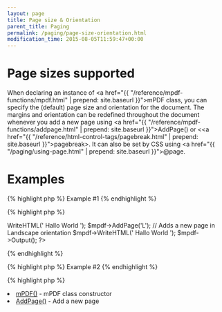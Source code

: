 ```yaml
---
layout: page
title: Page size & Orientation
parent_title: Paging
permalink: /paging/page-size-orientation.html
modification_time: 2015-08-05T11:59:47+00:00
---
```


# Page sizes supported

When declaring an instance of <a href="{{ "/reference/mpdf-functions/mpdf.html" | prepend: site.baseurl }}">mPDF</a> class, you can specify the (default) page size and orientation for the document. The margins and orientation can be redefined throughout the document whenever you add a new page using <a href="{{ "/reference/mpdf-functions/addpage.html" | prepend: site.baseurl }}">AddPage()</a> or &lt;<a href="{{ "/reference/html-control-tags/pagebreak.html" | prepend: site.baseurl }}">pagebreak</a>&gt;. It can also be set by CSS using <a href="{{ "/paging/using-page.html" | prepend: site.baseurl }}">@page</a>.

# Examples

{% highlight php %}
Example #1
{% endhighlight %}

{% highlight php %}
<?php

$mpdf=new mPDF('', 'Legal');

$mpdf->WriteHTML('
Hallo World
');

$mpdf->AddPage('L'); // Adds a new page in Landscape orientation

$mpdf->WriteHTML('
Hallo World
');

$mpdf->Output();

?>
{% endhighlight %}

{% highlight php %}
Example #2
{% endhighlight %}

{% highlight php %}
<?php

// Define a default Landscape page size/format by name

$mpdf=new mPDF('utf-8', 'A4-L');

// Define a default page size/format by array - page will be 190mm wide x 236mm height

$mpdf=new mPDF('utf-8', array(190,236));

// Define a default page using all default values except "L" for Landscape orientation

$mpdf=new mPDF('','', 0, '', 15, 15, 16, 16, 9, 9, 'L');
{% endhighlight %}

# See Also

<ul>
<li class="manual_boxlist"><a href="{{ "/reference/mpdf-functions/mpdf.html" | prepend: site.baseurl }}">mPDF()</a> - mPDF class constructor&nbsp;</li>
<li class="manual_boxlist"><a href="{{ "/reference/mpdf-functions/addpage.html" | prepend: site.baseurl }}">AddPage()</a> - Add a new page</li>
</ul>

